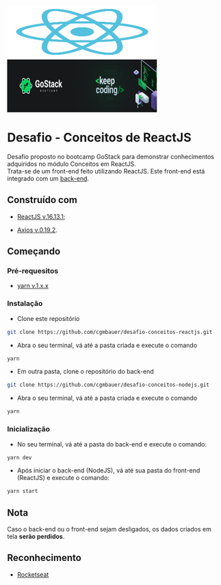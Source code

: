   <p >
    <img src='https://github.com/cgmbauer/assets/blob/master/logo/react-seeklogo.com.svg' alt='GoStack logo' float="left" width="350px" height="123px" />
    <img src='https://github.com/cgmbauer/assets/blob/master/logo/rocketseat.png' alt='GoStack logo' float="right" width="350px" height="123px" />
  </p>

# Desafio - Conceitos de ReactJS

Desafio proposto no bootcamp GoStack para demonstrar conhecimentos adquiridos no módulo Conceitos em ReactJS.  
Trata-se de um front-end feito utilizando ReactJS. Este front-end está integrado com um [back-end](https://github.com/cgmbauer/desafio-conceitos-nodejs).  


## Construído com

- [ReactJS v.16.13.1](https://reactjs.org/);

- [Axios v.0.19.2](https://github.com/axios/axios).

## Começando

### Pré-requesitos

- [yarn v.1.x.x](https://classic.yarnpkg.com/en/docs/install)

### Instalação

- Clone este repositório
```sh
git clone https://github.com/cgmbauer/desafio-conceitos-reactjs.git
```
- Abra o seu terminal, vá até a pasta criada e execute o comando
```sh
yarn
```
- Em outra pasta, clone o repositório do back-end
```sh
git clone https://github.com/cgmbauer/desafio-conceitos-nodejs.git
```
- Abra o seu terminal, vá até a pasta criada e execute o comando
```sh
yarn
```
### Inicialização

- No seu terminal, vá até a pasta do back-end e execute o comando:
```sh
yarn dev
```
- Após iniciar o back-end (NodeJS), vá até sua pasta do front-end (ReactJS) e execute o comando:
```sh
yarn start
```

## Nota

Caso o back-end ou o front-end sejam desligados, os dados criados em tela **serão perdidos**.


## Reconhecimento

- [Rocketseat](https://rocketseat.com.br/)


